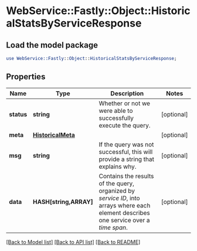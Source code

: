 # WebService::Fastly::Object::HistoricalStatsByServiceResponse

## Load the model package
```perl
use WebService::Fastly::Object::HistoricalStatsByServiceResponse;
```

## Properties
Name | Type | Description | Notes
------------ | ------------- | ------------- | -------------
**status** | **string** | Whether or not we were able to successfully execute the query. | [optional] 
**meta** | [**HistoricalMeta**](HistoricalMeta.md) |  | [optional] 
**msg** | **string** | If the query was not successful, this will provide a string that explains why. | [optional] 
**data** | **HASH[string,ARRAY]** | Contains the results of the query, organized by *service ID*, into arrays where each element describes one service over a *time span*. | [optional] 

[[Back to Model list]](../README.md#documentation-for-models) [[Back to API list]](../README.md#documentation-for-api-endpoints) [[Back to README]](../README.md)


